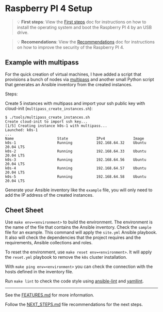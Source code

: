 # Raspberry PI 4 Setup

> 💡 **First steps**: View the [First steps](doc/FIRT_STEPS.md) doc for instructions on how to install the operating system and boot the Raspberry PI 4 by an USB drive.

> 💡 **Recomendations**: View the [Recommendations](doc/RECOMMENDATIONS.md) doc for instructions on how to improve the security of the Raspberry PI 4.

## Example with multipass

For the quick creation of virtual machines, I have added a script that provisions a bunch of nodes via [multipass](https://github.com/canonical/multipass) and another small Python script that generates an Ansible inventory from the created instances.

Steps:

Create 5 instances with multipass and import your ssh public key with cloud-init (`multipass_create_instances.sh`):

```ShellSession
$ ./tools/multipass_create_instances.sh
Create cloud-init to import ssh key...
[1/5] Creating instance k0s-1 with multipass...
Launched: k0s-1
...
Name                    State             IPv4             Image
k0s-1                   Running           192.168.64.32    Ubuntu 20.04 LTS
k0s-2                   Running           192.168.64.33    Ubuntu 20.04 LTS
k0s-3                   Running           192.168.64.56    Ubuntu 20.04 LTS
k0s-4                   Running           192.168.64.57    Ubuntu 20.04 LTS
k0s-5                   Running           192.168.64.58    Ubuntu 20.04 LTS
```

Generate your Ansible inventory like the `example` file, you will only need to add the IP address of the created instances.

## Cheet Sheet

Use `make env=<environment>` to build the environment. The environment is the name of the file that contains the Ansible inventory. Check the `sample` file for an example. This command will apply the `site.yml` Ansible playbook. It also will check the dependencies that the project requires and the requirements, Ansible collections and roles.

To reset the environment, use `make reset env=<environment>`. It will apply the `reset.yml` playbook to remove the `k0s` cluster installation.

With `make ping env=<environment>` you can check the connection with the hosts defined in the inventory file.

Run `make lint` to check the code style using [ansible-lint](https://github.com/ansible-community/ansible-lint) and [yamllint](https://github.com/adrienverge/yamllint).

---

See the [FEATURES.md](doc/FEATURES.md) for more information.

Follow the [NEXT_STEPS.md](doc/NEXT_STEPS.md) file recommendations for the next steps.
